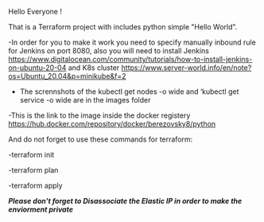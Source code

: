 Hello Everyone !

That is a Terraform project with includes python simple "Hello World".

-In order for you to make it work you need to specify manually inbound rule for Jenkins on port 8080,
 also you will need to install Jenkins
 https://www.digitalocean.com/community/tutorials/how-to-install-jenkins-on-ubuntu-20-04
 and K8s cluster
 https://www.server-world.info/en/note?os=Ubuntu_20.04&p=minikube&f=2


- The scrennshots of the kubectl get nodes -o wide and ‘kubectl get service -o wide are in the images folder

-This is the link to the image inside the docker registery
https://hub.docker.com/repository/docker/berezovsky8/python

And do not forget to use these commands for terraform:

-terraform init

-terraform plan

-terraform apply

***Please don't forget to Disassociate the Elastic IP in order to make the enviorment private***
